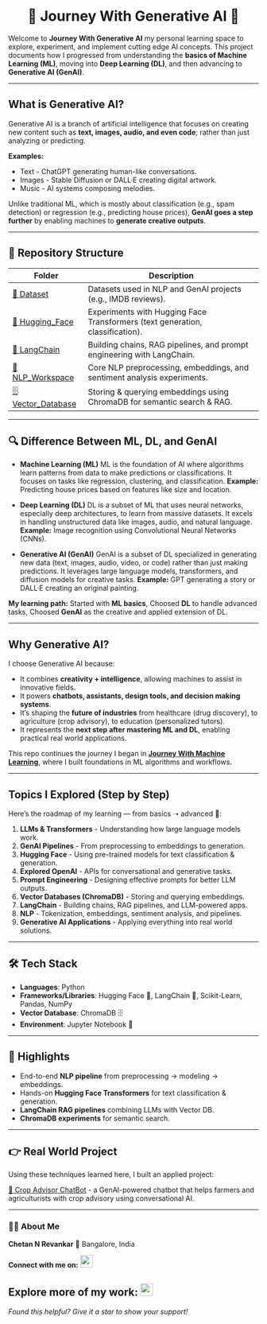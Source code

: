 <h1 align="center">🚀 Journey With Generative AI 🚀</h1>

Welcome to **Journey With Generative AI** my personal learning space to explore, experiment, and implement cutting edge AI concepts. This project documents how I progressed from understanding the **basics of Machine Learning (ML)**, moving into **Deep Learning (DL)**, and then advancing to **Generative AI (GenAI)**.

---

## What is Generative AI?

Generative AI is a branch of artificial intelligence that focuses on creating new content such as **text, images, audio, and even code**; rather than just analyzing or predicting.

**Examples:**

* Text - ChatGPT generating human-like conversations.
* Images - Stable Diffusion or DALL·E creating digital artwork.
* Music - AI systems composing melodies.

Unlike traditional ML, which is mostly about classification (e.g., spam detection) or regression (e.g., predicting house prices), **GenAI goes a step further** by enabling machines to **generate creative outputs**.

---

## 📂 Repository Structure

<div align="center">

| Folder                                                                                                         | Description                                                                   |
| -------------------------------------------------------------------------------------------------------------- | ----------------------------------------------------------------------------- |
| [📂 Dataset](https://github.com/Chetannrevankar/Journey_With_GenerativeAI/tree/main/Dataset)                   | Datasets used in NLP and GenAI projects (e.g., IMDB reviews).                 |
| [🤗 Hugging_Face](https://github.com/Chetannrevankar/Journey_With_GenerativeAI/tree/main/Hugging_Face)        | Experiments with Hugging Face Transformers (text generation, classification). |
| [🔗 LangChain](https://github.com/Chetannrevankar/Journey_With_GenerativeAI/tree/main/LangChain)               | Building chains, RAG pipelines, and prompt engineering with LangChain.        |
| [🧠 NLP_Workspace](https://github.com/Chetannrevankar/Journey_With_GenerativeAI/tree/main/NLP_Workspace)      | Core NLP preprocessing, embeddings, and sentiment analysis experiments.       |
| [🗄️ Vector_Database](https://github.com/Chetannrevankar/Journey_With_GenerativeAI/tree/main/Vector_Database) | Storing & querying embeddings using ChromaDB for semantic search & RAG.       |

</div>

---

## 🔍 Difference Between ML, DL, and GenAI

* **Machine Learning (ML)**
  ML is the foundation of AI where algorithms learn patterns from data to make predictions or classifications. It focuses on tasks like regression, clustering, and classification.
  **Example:** Predicting house prices based on features like size and location.

* **Deep Learning (DL)**
  DL is a subset of ML that uses neural networks, especially deep architectures, to learn from massive datasets. It excels in handling unstructured data like images, audio, and natural language.
  **Example:** Image recognition using Convolutional Neural Networks (CNNs).

* **Generative AI (GenAI)**
  GenAI is a subset of DL specialized in generating new data (text, images, audio, video, or code) rather than just making predictions. It leverages large language models, transformers, and diffusion models for creative tasks.
  **Example:** GPT generating a story or DALL·E creating an original painting.

**My learning path:**
Started with **ML basics**, Choosed **DL** to handle advanced tasks, Choosed **GenAI** as the creative and applied extension of DL.

---

## Why Generative AI?

I choose Generative AI because:

* It combines **creativity + intelligence**, allowing machines to assist in innovative fields.
* It powers **chatbots, assistants, design tools, and decision making systems**.
* It’s shaping the **future of industries** from healthcare (drug discovery), to agriculture (crop advisory), to education (personalized tutors).
* It represents the **next step after mastering ML and DL**, enabling practical real world applications.

This repo continues the journey I began in **[Journey With Machine Learning](https://github.com/Chetannrevankar/Journey_With_MachineLearning)**, where I built foundations in ML algorithms and workflows.

---

## Topics I Explored (Step by Step)

Here’s the roadmap of my learning — from basics ➝ advanced 🚀:

1. **LLMs & Transformers** - Understanding how large language models work.
2. **GenAI Pipelines** - From preprocessing to embeddings to generation.
3. **Hugging Face** - Using pre-trained models for text classification & generation.
4. **Explored OpenAI** - APIs for conversational and generative tasks.
5. **Prompt Engineering** - Designing effective prompts for better LLM outputs.
6. **Vector Databases (ChromaDB)** - Storing and querying embeddings.
7. **LangChain** - Building chains, RAG pipelines, and LLM-powered apps.
8. **NLP** - Tokenization, embeddings, sentiment analysis, and pipelines.
9. **Generative AI Applications** - Applying everything into real world solutions.

---

## 🛠️ Tech Stack

* **Languages**: Python
* **Frameworks/Libraries**: Hugging Face 🤗, LangChain 🔗, Scikit-Learn, Pandas, NumPy
* **Vector Database**: ChromaDB 🗄️
* **Environment**: Jupyter Notebook 📓

---

## 🌟 Highlights

* End-to-end **NLP pipeline** from preprocessing → modeling → embeddings.
* Hands-on **Hugging Face Transformers** for text classification & generation.
* **LangChain RAG pipelines** combining LLMs with Vector DB.
* **ChromaDB experiments** for semantic search.

---

## 👉 Real World Project

Using these techniques learned here, I built an applied project:

 [🌾 Crop Advisor ChatBot](https://github.com/Chetannrevankar/Crop_Advisor_ChatBot) - a GenAI-powered chatbot that helps farmers and agriculturists with crop advisory using conversational AI.

---

### 👨‍💻 About Me

**Chetan N Revankar**
📍 Bangalore, India

**Connect with me on:** [<img src="https://img.shields.io/badge/LinkedIn-0077B5?style=for-the-badge&logo=linkedin&logoColor=white" height="25">](https://www.linkedin.com/in/chetannrevankar/)

**Explore more of my work:** [<img src="https://img.shields.io/badge/GitHub-181717?style=for-the-badge&logo=github&logoColor=white" height="25">](https://github.com/Chetannrevankar/)
---

*Found this helpful? Give it a star to show your support!*

